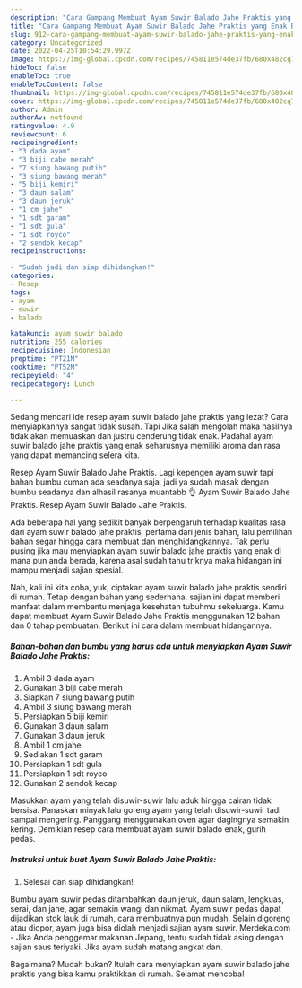 ```yaml
---
description: "Cara Gampang Membuat Ayam Suwir Balado Jahe Praktis yang Enak Banget"
title: "Cara Gampang Membuat Ayam Suwir Balado Jahe Praktis yang Enak Banget"
slug: 912-cara-gampang-membuat-ayam-suwir-balado-jahe-praktis-yang-enak-banget
category: Uncategorized
date: 2022-04-25T10:54:29.997Z
image: https://img-global.cpcdn.com/recipes/745811e574de37fb/680x482cq70/ayam-suwir-balado-jahe-praktis-foto-resep-utama.jpg
hideToc: false
enableToc: true
enableTocContent: false
thumbnail: https://img-global.cpcdn.com/recipes/745811e574de37fb/680x482cq70/ayam-suwir-balado-jahe-praktis-foto-resep-utama.jpg
cover: https://img-global.cpcdn.com/recipes/745811e574de37fb/680x482cq70/ayam-suwir-balado-jahe-praktis-foto-resep-utama.jpg
author: Admin
authorAv: notfound
ratingvalue: 4.9
reviewcount: 6
recipeingredient:
- "3 dada ayam"
- "3 biji cabe merah"
- "7 siung bawang putih"
- "3 siung bawang merah"
- "5 biji kemiri"
- "3 daun salam"
- "3 daun jeruk"
- "1 cm jahe"
- "1 sdt garam"
- "1 sdt gula"
- "1 sdt royco"
- "2 sendok kecap"
recipeinstructions:

- "Sudah jadi dan siap dihidangkan!"
categories:
- Resep
tags:
- ayam
- suwir
- balado

katakunci: ayam suwir balado 
nutrition: 255 calories
recipecuisine: Indonesian
preptime: "PT21M"
cooktime: "PT52M"
recipeyield: "4"
recipecategory: Lunch

---
```



Sedang mencari ide resep ayam suwir balado jahe praktis yang lezat? Cara menyiapkannya sangat tidak susah. Tapi Jika salah mengolah maka hasilnya tidak akan memuaskan dan justru cenderung tidak enak. Padahal ayam suwir balado jahe praktis yang enak seharusnya memiliki aroma dan rasa yang dapat memancing selera kita.


Resep Ayam Suwir Balado Jahe Praktis. Lagi kepengen ayam suwir tapi bahan bumbu cuman ada seadanya saja, jadi ya sudah masak dengan bumbu seadanya dan alhasil rasanya muantabb 👌 Ayam Suwir Balado Jahe Praktis. Resep Ayam Suwir Balado Jahe Praktis.

Ada beberapa hal yang sedikit banyak berpengaruh terhadap kualitas rasa dari ayam suwir balado jahe praktis, pertama dari jenis bahan, lalu pemilihan bahan segar hingga cara membuat dan menghidangkannya. Tak perlu pusing jika mau menyiapkan ayam suwir balado jahe praktis yang enak di mana pun anda berada, karena asal sudah tahu triknya maka hidangan ini mampu menjadi sajian spesial.


Nah, kali ini kita coba, yuk, ciptakan ayam suwir balado jahe praktis sendiri di rumah. Tetap dengan bahan yang sederhana, sajian ini dapat memberi manfaat dalam membantu menjaga kesehatan tubuhmu sekeluarga. Kamu dapat membuat Ayam Suwir Balado Jahe Praktis menggunakan 12 bahan dan 0 tahap pembuatan. Berikut ini cara dalam membuat hidangannya.

<!--inarticleads1-->

##### Bahan-bahan dan bumbu yang harus ada untuk menyiapkan Ayam Suwir Balado Jahe Praktis:

1. Ambil 3 dada ayam
1. Gunakan 3 biji cabe merah
1. Siapkan 7 siung bawang putih
1. Ambil 3 siung bawang merah
1. Persiapkan 5 biji kemiri
1. Gunakan 3 daun salam
1. Gunakan 3 daun jeruk
1. Ambil 1 cm jahe
1. Sediakan 1 sdt garam
1. Persiapkan 1 sdt gula
1. Persiapkan 1 sdt royco
1. Gunakan 2 sendok kecap


Masukkan ayam yang telah disuwir-suwir lalu aduk hingga cairan tidak bersisa. Panaskan minyak lalu goreng ayam yang telah disuwir-suwir tadi sampai mengering. Panggang menggunakan oven agar dagingnya semakin kering. Demikian resep cara membuat ayam suwir balado enak, gurih pedas. 

<!--inarticleads2-->

##### Instruksi untuk buat Ayam Suwir Balado Jahe Praktis:


1. Selesai dan siap dihidangkan!

Bumbu ayam suwir pedas ditambahkan daun jeruk, daun salam, lengkuas, serai, dan jahe, agar semakin wangi dan nikmat. Ayam suwir pedas dapat dijadikan stok lauk di rumah, cara membuatnya pun mudah. Selain digoreng atau diopor, ayam juga bisa diolah menjadi sajian ayam suwir. Merdeka.com - Jika Anda penggemar makanan Jepang, tentu sudah tidak asing dengan sajian saus teriyaki. Jika ayam sudah matang angkat dan. 

Bagaimana? Mudah bukan? Itulah cara menyiapkan ayam suwir balado jahe praktis yang bisa kamu praktikkan di rumah. Selamat mencoba!
